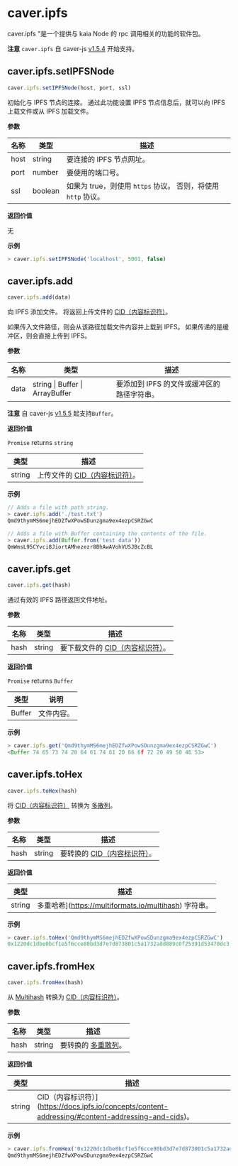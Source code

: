 # caver.ipfs

caver.ipfs "是一个提供与 kaia Node 的 rpc 调用相关的功能的软件包。

**注意** `caver.ipfs` 自 caver-js [v1.5.4](https://www.npmjs.com/package/caver-js/v/1.5.4) 开始支持。

## caver.ipfs.setIPFSNode <a id="caver-ipfs-setipfsnode"></a>

```javascript
caver.ipfs.setIPFSNode(host, port, ssl)
```

初始化与 IPFS 节点的连接。 通过此功能设置 IPFS 节点信息后，就可以向 IPFS 上载文件或从 IPFS 加载文件。

**参数**

| 名称   | 类型      | 描述                                         |
| ---- | ------- | ------------------------------------------ |
| host | string  | 要连接的 IPFS 节点网址。                            |
| port | number  | 要使用的端口号。                                   |
| ssl  | boolean | 如果为 true，则使用 `https` 协议。 否则，将使用 `http` 协议。 |

**返回价值**

无

**示例**

```javascript
> caver.ipfs.setIPFSNode('localhost', 5001, false)
```

## caver.ipfs.add <a id="caver-ipfs-add"></a>

```javascript
caver.ipfs.add(data)
```

向 IPFS 添加文件。 将返回上传文件的 [CID（内容标识符）](https://docs.ipfs.io/concepts/content-addressing/#content-addressing-and-cids)。

如果传入文件路径，则会从该路径加载文件内容并上载到 IPFS。 如果传递的是缓冲区，则会直接上传到 IPFS。

**参数**

| 名称   | 类型                                  | 描述                       |
| ---- | ----------------------------------- | ------------------------ |
| data | string \\| Buffer \\| ArrayBuffer | 要添加到 IPFS 的文件或缓冲区的路径字符串。 |

**注意** 自 caver-js [v1.5.5](https://www.npmjs.com/package/caver-js/v/1.5.5) 起支持`Buffer`。

**返回价值**

`Promise` returns `string`

| 类型     | 描述                                                                                                 |
| ------ | -------------------------------------------------------------------------------------------------- |
| string | 上传文件的 [CID（内容标识符）](https://docs.ipfs.io/concepts/content-addressing/#content-addressing-and-cids)。 |

**示例**

```javascript
// Adds a file with path string.
> caver.ipfs.add('./test.txt')
Qmd9thymMS6mejhEDZfwXPowSDunzgma9ex4ezpCSRZGwC

// Adds a file with Buffer containing the contents of the file.
> caver.ipfs.add(Buffer.from('test data'))
QmWmsL95CYvci8JiortAMhezezr8BhAwAVohVUSJBcZcBL
```

## caver.ipfs.get <a id="caver-ipfs-get"></a>

```javascript
caver.ipfs.get(hash)
```

通过有效的 IPFS 路径返回文件地址。

**参数**

| 名称   | 类型     | 描述                                                                                                  |
| ---- | ------ | --------------------------------------------------------------------------------------------------- |
| hash | string | 要下载文件的 [CID（内容标识符）](https://docs.ipfs.io/concepts/content-addressing/#content-addressing-and-cids)。 |

**返回价值**

`Promise` returns `Buffer`

| 类型     | 说明    |
| ------ | ----- |
| Buffer | 文件内容。 |

**示例**

```javascript
> caver.ipfs.get('Qmd9thymMS6mejhEDZfwXPowSDunzgma9ex4ezpCSRZGwC')
<Buffer 74 65 73 74 20 64 61 74 61 20 66 6f 72 20 49 50 46 53>
```

## caver.ipfs.toHex <a id="caver-ipfs-tohex"></a>

```javascript
caver.ipfs.toHex(hash)
```

将 [CID（内容标识符）](https://docs.ipfs.io/concepts/content-addressing/#content-addressing-and-cids) 转换为 [多散列](https://multiformats.io/multihash)。

**参数**

| 名称   | 类型     | 描述                                                                                                |
| ---- | ------ | ------------------------------------------------------------------------------------------------- |
| hash | string | 要转换的 [CID（内容标识符）](https://docs.ipfs.io/concepts/content-addressing/#content-addressing-and-cids)。 |

**返回价值**

| 类型     | 描述                                                                                                                         |
| ------ | -------------------------------------------------------------------------------------------------------------------------- |
| string | 多重哈希](https://multiformats.io/multihash) 字符串。 |

**示例**

```javascript
> caver.ipfs.toHex('Qmd9thymMS6mejhEDZfwXPowSDunzgma9ex4ezpCSRZGwC')
0x1220dc1dbe0bcf1e5f6cce80bd3d7e7d873801c5a1732add889c0f25391d53470dc3
```

## caver.ipfs.fromHex <a id="caver-ipfs-fromhex"></a>

```javascript
caver.ipfs.fromHex(hash)
```

从 [Multihash](https://multiformats.io/multihash) 转换为 [CID（内容标识符）](https://docs.ipfs.io/concepts/content-addressing/#content-addressing-and-cids)。

**参数**

| 名称   | 类型     | 描述                                              |
| ---- | ------ | ----------------------------------------------- |
| hash | string | 要转换的 [多重散列](https://multiformats.io/multihash)。 |

**返回价值**

| 类型     | 描述                                                                                                                                                                                       |
| ------ | ---------------------------------------------------------------------------------------------------------------------------------------------------------------------------------------- |
| string | CID（内容标识符）](https://docs.ipfs.io/concepts/content-addressing/#content-addressing-and-cids)。 |

**示例**

```javascript
> caver.ipfs.fromHex('0x1220dc1dbe0bcf1e5f6cce80bd3d7e7d873801c5a1732add889c0f25391d53470dc3')
Qmd9thymMS6mejhEDZfwXPowSDunzgma9ex4ezpCSRZGwC
```
